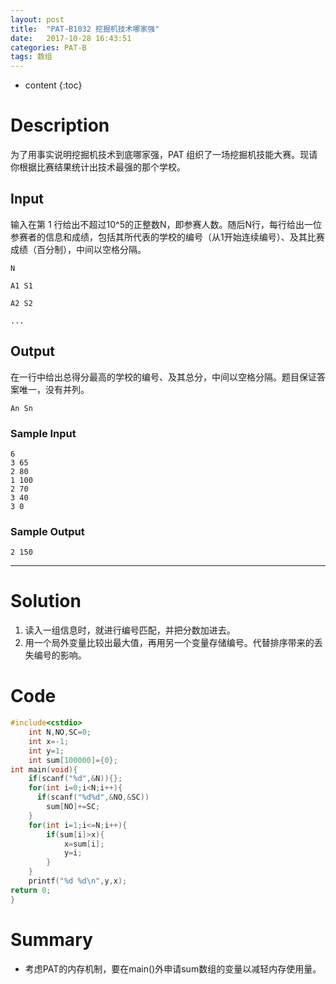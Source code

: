 ```yaml
---
layout: post
title:  "PAT-B1032 挖掘机技术哪家强"
date:   2017-10-28 16:43:51
categories: PAT-B
tags: 数组 
---
```


* content
{:toc}


# Description
为了用事实说明挖掘机技术到底哪家强，PAT 组织了一场挖掘机技能大赛。现请你根据比赛结果统计出技术最强的那个学校。
## Input
输入在第 1 行给出不超过10^5的正整数N，即参赛人数。随后N行，每行给出一位参赛者的信息和成绩，包括其所代表的学校的编号（从1开始连续编号）、及其比赛成绩（百分制），中间以空格分隔。  

`N`  

`A1 S1`  

`A2 S2`  

`...`  

## Output
在一行中给出总得分最高的学校的编号、及其总分，中间以空格分隔。题目保证答案唯一，没有并列。  

`An Sn` 






### Sample Input
    6
    3 65
    2 80
    1 100
    2 70
    3 40
    3 0

### Sample Output    
    2 150

---
# Solution

 1. 读入一组信息时，就进行编号匹配，并把分数加进去。
 2. 用一个局外变量比较出最大值，再用另一个变量存储编号。代替排序带来的丢失编号的影响。

# Code 

```c++
#include<cstdio>
	int N,NO,SC=0;
	int x=-1;
	int y=1;
	int sum[100000]={0};
int main(void){
	if(scanf("%d",&N)){};
	for(int i=0;i<N;i++){
	  if(scanf("%d%d",&NO,&SC))
		sum[NO]+=SC;
	}
	for(int i=1;i<=N;i++){
		if(sum[i]>x){
			x=sum[i];
			y=i;
		}
	}
	printf("%d %d\n",y,x);
return 0;
} 
```

# Summary

 - 考虑PAT的内存机制，要在main()外申请sum数组的变量以减轻内存使用量。
 
